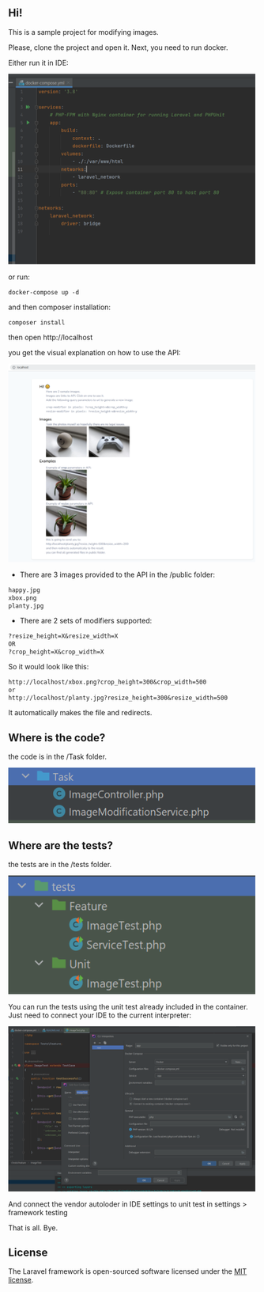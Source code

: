 ## Hi!

This is a sample project for modifying images.

Please, clone the project and open it. Next, you need to run docker.

Either run it in IDE:

<img src="tutorial/run.PNG" width="500">

or run:

```
docker-compose up -d
```

and then composer installation:

```
composer install
```

then open http://localhost

you get the visual explanation on how to use the API:

<img src="tutorial/laravel.PNG" width="500" />

- There are 3 images provided to the API in the /public folder:

```
happy.jpg
xbox.png
planty.jpg
```

- There are 2 sets of modifiers supported:

```
?resize_height=X&resize_width=X
OR
?crop_height=X&crop_width=X
```

So it would look like this:

```
http://localhost/xbox.png?crop_height=300&crop_width=500
or
http://localhost/planty.jpg?resize_height=300&resize_width=500
```

It automatically makes the file and redirects.


## Where is the code?

the code is in the /Task folder.

<img src="tutorial/task.PNG" width="500" />


## Where are the tests?

the tests are in the /tests folder.

<img src="tutorial/tests.PNG" width="500" />


You can run the tests using the unit test already included in the container.
Just need to connect your IDE to the current interpreter:

<img src="tutorial/cli.PNG" width="500" />

And connect the vendor autoloder in IDE settings to unit test in settings > framework testing

That is all. Bye.

## License

The Laravel framework is open-sourced software licensed under the [MIT license](https://opensource.org/licenses/MIT).
